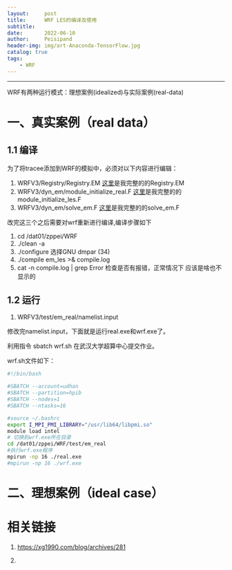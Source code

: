 ```yaml
---
layout:     post
title:      WRF LES的编译及使用
subtitle:   
date:       2022-06-10
author:     Peisipand
header-img: img/art-Anaconda-TensorFlow.jpg
catalog: true
tags:
    - WRF
---
```







---

WRF有两种运行模式：理想案例(idealized)与实际案例(real-data)

# 一、真实案例（real data）
## 1.1 编译
为了将tracee添加到WRF的模拟中，必须对以下内容进行编辑：
1. WRFV3/Registry/Registry.EM
[这里](/data/Registry.EM)是我完整的的Registry.EM
2. WRFV3/dyn_em/module_initialize_real.F
[这里](/data/module_initialize_les.F)是我完整的的module_initialize_les.F
3. WRFV3/dyn_em/solve_em.F
[这里](/data/solve_em.F)是我完整的的solve_em.F

改完这三个之后需要对wrf重新进行编译,编译步骤如下

1. cd /dat01/zppei/WRF
2. ./clean -a
3. ./configure
选择GNU dmpar (34)
4. ./compile em_les >& compile.log
5. cat -n compile.log | grep Error
检查是否有报错，正常情况下 应该是啥也不显示的

## 1.2 运行

1. WRFV3/test/em_real/namelist.input

修改完namelist.input，下面就是运行real.exe和wrf.exe了。

利用指令 sbatch wrf.sh 在武汉大学超算中心提交作业。

wrf.sh文件如下：
```bash
#!/bin/bash

#SBATCH --account=udhan
#SBATCH --partition=hpib
#SBATCH --nodes=1
#SBATCH --ntasks=16	

#source ~/.bashrc
export I_MPI_PMI_LIBRARY="/usr/lib64/libpmi.so"
module load intel
# 切换到wrf.exe所在目录
cd /dat01/zppei/WRF/test/em_real
#执行wrf.exe程序
mpirun -np 16 ./real.exe
#mpirun -np 16 ./wrf.exe
```

# 二、理想案例（ideal case）



# 相关链接
1. https://xg1990.com/blog/archives/281

2. 